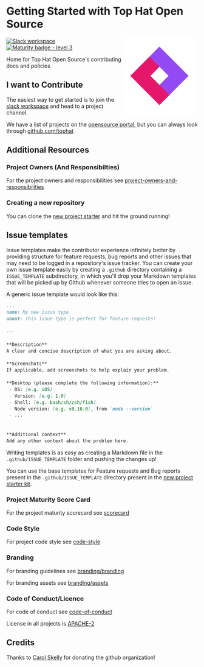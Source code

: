 # Getting Started with Top Hat Open Source

<span><img align="right" src="./branding/assets/top-hat-open-source-logo-diamond.png" alt="Logo"></span>

[![Slack workspace](https://slackinvite.dev.tophat.com/badge.svg)](https://opensource.tophat.com/slack)
[![Maturity badge - level 3](https://img.shields.io/badge/Maturity-Level%203%20--%20Stable-green.svg)](https://github.com/tophat/getting-started/blob/master/scorecard.md)


Home for Top Hat Open Source's contributing docs and policies

## I want to Contribute
The easiest way to get started is to join the [slack workspace](https://opensource.tophat.com/slack) and head to a project channel.

We have a list of projects on the [opensource portal](https://opensource.tophat.com), but you can always look through [github.com/tophat](https://github.com/tophat)


## Additional Resources
### Project Owners (And Responsibilties)
For the project owners and responsibilities see [project-owners-and-responsibilities](project-owners-and-responsibilities.md)

### Creating a new repository
You can clone the [new project starter](https://github.com/tophat/new-project-kit) and hit the ground running!

## Issue templates

Issue templates make the contributor experience infinitely better by providing structure for feature requests, bug reports and other issues that may need to be logged in a repository's issue tracker. You can create your own issue template easily by creating a `.github` directory containing a `ISSUE_TEMPLATE` subdirectory, in which you'll drop your Markdown templates that will be picked up by Github whenever someone tries to open an issue.

A generic issue template would look like this:

```markdown
---
name: My new issue type
about: This issue type is perfect for feature requests!

---

**Description**
A clear and concise description of what you are asking about.

**Screenshots**
If applicable, add screenshots to help explain your problem.

**Desktop (please complete the following information):**
 - OS: [e.g. iOS]
 - Version: [e.g. 1.0]
 - Shell: [e.g. bash/sh/zsh/fish]
 - Node version: [e.g. v8.10.0], from `node --version`
 - ...


**Additional context**
Add any other context about the problem here.
```

Writing templates is as easy as creating a Markdown file in the `.github/ISSUE_TEMPLATE` folder and pushing the changes up!

You can use the base templates for Feature requests and Bug reports present in the `.github/ISSUE_TEMPLATE` directory present in the [new project starter kit](https://github.com/tophat/new-project-kit).



### Project Maturity Score Card
For the project maturity scorecard see [scorecard](scorecard.md)

### Code Style
For project code style see [code-style](code-style)


### Branding
For branding guidelines see [branding/branding](branding/branding.md)

For branding assets see [branding/assets](branding/assets)


### Code of Conduct/Licence
For code of conduct see [code-of-conduct](code-of-conduct.md)

License in all projects is [APACHE-2](LICENSE)



## Credits
Thanks to [Carol Skelly](https://github.com/iatek) for donating the github organization!
